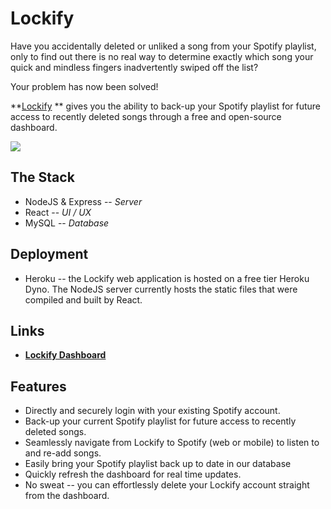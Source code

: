 # Lockify
Have you accidentally deleted or unliked a song from your Spotify playlist, only to find out there is no real way to determine exactly which song your quick and mindless fingers inadvertently swiped off the list?

Your problem has now been solved!

**[Lockify](https://lockify.herokuapp.com) ** gives you the ability to back-up your Spotify playlist for future access to recently deleted songs through a free and open-source dashboard.

![](https://i.ibb.co/71mWcbx/lockify-dashboard.png)

## The Stack
- NodeJS & Express -- *Server*
- React -- *UI / UX*
- MySQL -- *Database*

## Deployment
- Heroku -- the Lockify web application is hosted on a free tier Heroku Dyno.  The NodeJS server currently hosts the static files that were compiled and built by React.

## Links
- **[Lockify Dashboard](https://lockify.heroku.com)**




## Features
- Directly and securely login with your existing Spotify account.
- Back-up your current Spotify playlist for future access to recently deleted songs.
- Seamlessly navigate from Lockify to Spotify (web or mobile) to listen to and re-add songs.
- Easily bring your Spotify playlist back up to date in our database 
- Quickly refresh the dashboard for real time updates.
- No sweat -- you can effortlessly delete your Lockify account straight from the dashboard.

